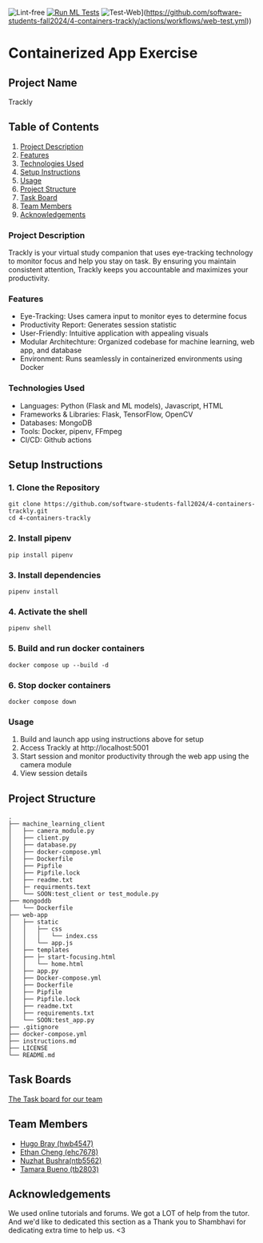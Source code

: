 ![Lint-free](https://github.com/nyu-software-engineering/containerized-app-exercise/actions/workflows/lint.yml/badge.svg)
[![Run ML Tests](https://github.com/software-students-fall2024/4-containers-trackly/actions/workflows/ML-Test.yml/badge.svg)](https://github.com/software-students-fall2024/4-containers-trackly/actions/workflows/ML-Test.yml)
![Test-Web](https://github.com/software-students-fall2024/4-containers-trackly/actions/workflows/web-test.yml/badge.svg)](https://github.com/software-students-fall2024/4-containers-trackly/actions/workflows/web-test.yml))

# Containerized App Exercise

## Project Name

Trackly

## Table of Contents
1. [Project Description](#project-description)
2. [Features](#features)
3. [Technologies Used](#technologies-used)
4. [Setup Instructions](#setup-instructions)
5. [Usage](#usage)
6. [Project Structure](#project-structure)
7. [Task Board](#task-board)
8. [Team Members](#team-members)
9. [Acknowledgements](#acknowledgements)

### Project Description 

Trackly is your virtual study companion that uses eye-tracking technology to monitor focus and help you stay on task. By ensuring you maintain consistent attention, Trackly keeps you accountable and maximizes your productivity. 

### Features

- Eye-Tracking: Uses camera input to monitor eyes to determine focus
- Productivity Report: Generates session statistic
- User-Friendly: Intuitive application with appealing visuals
- Modular Architechture: Organized codebase for machine learning, web app, and database
- Environment: Runs seamlessly in containerized environments using Docker

### Technologies Used

- Languages: Python (Flask and ML models), Javascript, HTML
- Frameworks & Libraries: Flask, TensorFlow, OpenCV
- Databases: MongoDB
- Tools: Docker, pipenv, FFmpeg
- CI/CD: Github actions

## Setup Instructions

### 1. Clone the Repository

```
git clone https://github.com/software-students-fall2024/4-containers-trackly.git
cd 4-containers-trackly
```

### 2. Install pipenv

```
pip install pipenv
```

### 3. Install dependencies

```
pipenv install
```

### 4. Activate the shell

```
pipenv shell
```

### 5. Build and run docker containers

```
docker compose up --build -d
```

### 6. Stop docker containers

```
docker compose down
```

### Usage
1. Build and launch app using instructions above for setup
2. Access Trackly at http://localhost:5001
3. Start session and monitor productivity through the web app using the camera module
4. View session details

## Project Structure

```text
.
├── machine_learning_client
│   ├── camera_module.py
│   ├── client.py
│   ├── database.py
│   ├── docker-compose.yml
│   ├── Dockerfile
│   ├── Pipfile
│   ├── Pipfile.lock
│   ├── readme.txt
│   ├─ requirments.text 
│   └── SOON:test_client or test_module.py
├── mongoddb
│   └── Dockerfile
├── web-app
│   ├── static
│   │   ├── css
│   │   │   └── index.css
│   │   └── app.js
│   ├── templates
│   ├── ├─ start-focusing.html
│   │   └── home.html
│   ├── app.py
│   ├── Docker-compose.yml
│   ├── Dockerfile
│   ├── Pipfile
│   ├── Pipfile.lock
│   ├── readme.txt
│   ├── requirements.txt
│   └── SOON:test_app.py
├── .gitignore
├── docker-compose.yml
├── instructions.md
├── LICENSE
└── README.md
```

## Task Boards
[The Task board for our team](https://github.com/orgs/software-students-fall2024/projects/109)

## Team Members
- [Hugo Bray (hwb4547)](https://github.com/BringoJr)
- [Ethan Cheng (ehc7678)](https://github.com/ethanhcheng)
- [Nuzhat Bushra(ntb5562)](https://github.com/ntb5562)
- [Tamara Bueno (tb2803)](https://github.com/TamaraBuenoo)

## Acknowledgements 

We used online tutorials and forums. We got a LOT of help from the tutor. And we'd like to dedicated this section as a Thank you to Shambhavi for dedicating extra time to help us. <3
